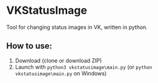 # VKStatusImage

Tool for changing status images in VK, written in python.

## How to use:

1. Download (clone or download ZIP)
2. Launch with `python3 vkstatusimage\main.py` (or `python vkstatusimage\main.py` on Windows)
